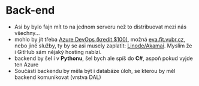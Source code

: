 # Back-end
- Asi by bylo fajn mít to na jednom serveru než to distribuovat mezi nás všechny...
- mohlo by jít třeba [Azure DevOps (kredit $100)](https://azure.microsoft.com/en-us/free/students/), možná [eva.fit.vubr.cz](https://www.fit.vut.cz/units/cvt/net/unixintro.php.en), nebo jiné služby, ty by se asi musely zaplatit: [Linode/Akamai](https://www.linode.com). Myslím že i GitHub sám nějaký hosting nabízí.
- backend by šel i v **Pythonu**, šel bych ale spíš do **C#**, aspoň pokud vyjde ten Azure
- Součástí backendu by měla být i databáze úloh, se kterou by měl backend komunikovat (vrstva DAL)